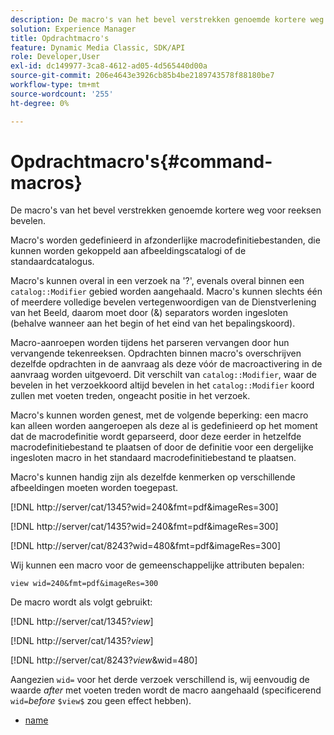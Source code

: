 ```yaml
---
description: De macro's van het bevel verstrekken genoemde kortere weg voor reeksen bevelen.
solution: Experience Manager
title: Opdrachtmacro's
feature: Dynamic Media Classic, SDK/API
role: Developer,User
exl-id: dc149977-3ca8-4612-ad05-4d565440d00a
source-git-commit: 206e4643e3926cb85b4be2189743578f88180be7
workflow-type: tm+mt
source-wordcount: '255'
ht-degree: 0%

---
```


# Opdrachtmacro&#39;s{#command-macros}

De macro&#39;s van het bevel verstrekken genoemde kortere weg voor reeksen bevelen.

Macro&#39;s worden gedefinieerd in afzonderlijke macrodefinitiebestanden, die kunnen worden gekoppeld aan afbeeldingscatalogi of de standaardcatalogus.

Macro&#39;s kunnen overal in een verzoek na &#39;?&#39;, evenals overal binnen een `catalog::Modifier` gebied worden aangehaald. Macro&#39;s kunnen slechts één of meerdere volledige bevelen vertegenwoordigen van de Dienstverlening van het Beeld, daarom moet door (&amp;) separators worden ingesloten (behalve wanneer aan het begin of het eind van het bepalingskoord).

Macro-aanroepen worden tijdens het parseren vervangen door hun vervangende tekenreeksen. Opdrachten binnen macro&#39;s overschrijven dezelfde opdrachten in de aanvraag als deze vóór de macroactivering in de aanvraag worden uitgevoerd. Dit verschilt van `catalog::Modifier`, waar de bevelen in het verzoekkoord altijd bevelen in het `catalog::Modifier` koord zullen met voeten treden, ongeacht positie in het verzoek.

Macro&#39;s kunnen worden genest, met de volgende beperking: een macro kan alleen worden aangeroepen als deze al is gedefinieerd op het moment dat de macrodefinitie wordt geparseerd, door deze eerder in hetzelfde macrodefinitiebestand te plaatsen of door de definitie voor een dergelijke ingesloten macro in het standaard macrodefinitiebestand te plaatsen.

Macro&#39;s kunnen handig zijn als dezelfde kenmerken op verschillende afbeeldingen moeten worden toegepast.

[!DNL http://server/cat/1345?wid=240&fmt=pdf&imageRes=300]

[!DNL http://server/cat/1435?wid=240&fmt=pdf&imageRes=300]

[!DNL http://server/cat/8243?wid=480&fmt=pdf&imageRes=300]

Wij kunnen een macro voor de gemeenschappelijke attributen bepalen:

`view wid=240&fmt=pdf&imageRes=300`

De macro wordt als volgt gebruikt:

[!DNL http://server/cat/1345?$view$]

[!DNL http://server/cat/1435?$view$]

[!DNL http://server/cat/8243?$view$&wid=480]

Aangezien `wid=` voor het derde verzoek verschillend is, wij eenvoudig de waarde *after* met voeten treden wordt de macro aangehaald (specificerend `wid=`*before* `$view$` zou geen effect hebben).

+ [name](r-name.md)

